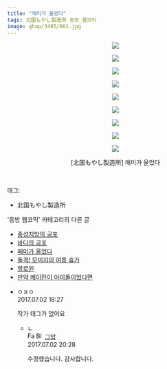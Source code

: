 ```yaml
---
title: "매미가 울었다"
tags: 北国もやし製造所 동방_웹코믹
image: ghap/3495/001.jpg
---
```

<div class="article">
<p style="text-align: center; clear: none; float: none;"><img src="{{ site.nasurl }}/ghap/3495/001.jpg"/></p>
<p style="text-align: center; clear: none; float: none;"><img src="{{ site.nasurl }}/ghap/3495/002.jpg"/></p>
<p style="text-align: center; clear: none; float: none;"><img src="{{ site.nasurl }}/ghap/3495/003.jpg"/></p>
<p style="text-align: center; clear: none; float: none;"><img src="{{ site.nasurl }}/ghap/3495/004.jpg"/></p>
<p style="text-align: center; clear: none; float: none;"><img src="{{ site.nasurl }}/ghap/3495/005.jpg"/></p>
<p style="text-align: center; clear: none; float: none;"><img src="{{ site.nasurl }}/ghap/3495/006.jpg"/></p>
<p style="text-align: center; clear: none; float: none;"><img src="{{ site.nasurl }}/ghap/3495/007.jpg"/></p>
<p style="text-align: center; clear: none; float: none;"><img src="{{ site.nasurl }}/ghap/3495/008.jpg"/></p>
<p style="text-align: center; clear: none; float: none;"><img src="{{ site.nasurl }}/ghap/3495/009.jpg"/></p>
<p style="text-align: center; clear: none; float: none;">[北国もやし製造所] 매미가 울었다</p>
<p><br/></p>
</div><div class="tagTrail">
<p>태그: </p>
<ul>
<li>北国もやし製造所</li>
</ul>
</div><div class="another">
<p>'동방 웹코믹' 카테고리의 다른 글</p>
<ul>
<li><a href="/2017-06-25-ghap_3497">중성지방의 공포</a></li>
<li><a href="/2017-06-25-ghap_3496">바다의 공포</a></li>
<li><a href="/2017-06-25-ghap_3495">매미가 울었다</a></li>
<li><a href="/2017-06-25-ghap_3494">돌격! 모미지의 여름 휴가</a></li>
<li><a href="/2017-06-25-ghap_3493">할로윈</a></li>
<li><a href="/2017-06-24-ghap_3491">만약 메이린이 아이돌이었다면</a></li>
</ul>
</div><div class="cb_module cb_fluid">
<div class="cb_wrt cb_profile">
<div class="comment">
<ul>
<li class="cb_thumb_off" id="comment15027656">
<div class="cb_comment_area">
<div class="cb_info_area">
<div class="cb_section">
<span class="cb_nick_name">ㅇㅍㅇ</span>
</div>
<div class="cb_section">
<span class="cb_date">2017.07.02 18:27 </span>
</div>
</div>
<div class="cb_dsc_comment">
<p class="cb_dsc">
											작가 태그가 없어요
										</p>
</div>
<ul>
<li class="cb_thumb_off" id="comment15027734">
<span class="cb_bu_subnode">ㄴ</span>
<div class="cb_comment_area">
<div class="cb_info_area">
<div class="cb_section">
<span class="cb_nick_name"><img alt="Favicon of https://ghaptouhou.tistory.com" height="16" onerror="this.onerror=null;this.parentNode.removeChild(this)" src="https://ghaptouhou.tistory.com/favicon.ico" width="16"/> <img alt="BlogIcon" height="16" onerror="this.parentNode.removeChild(this)" src="https://ghaptouhou.tistory.com/index.gif" width="16"/> <a href="https://ghaptouhou.tistory.com" onclick="return openLinkInNewWindow(this)"> 그압</a><span class="tistoryProfileLayerTrigger" onclick='TistoryProfile.show(event, this, {"title":"\uc800\uae30 \uc774\uac70 \ub098\uc911\uc5d0 \uc218\uc815 \uac00\ub2a5\ud558\ub098\uc694","url":"https:\/\/ghap.tistory.com","nickname":"\uadf8\uc555","items":[]}); return false;'></span></span>
</div>
<div class="cb_section">
<span class="cb_date">2017.07.02 20:28 </span>
</div>
</div>
<div class="cb_dsc_comment">
<p class="cb_dsc">
																수정했습니다. 감사합니다.
															</p>
</div>
</div>
</li>
</ul>
</div></li>
</ul>
</div>
</div><!-- commentList close -->
</div>